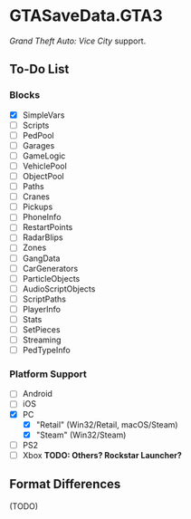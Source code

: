 # GTASaveData.GTA3
*Grand Theft Auto: Vice City* support.

## To-Do List
### Blocks
- [x] SimpleVars
- [ ] Scripts
- [ ] PedPool
- [ ] Garages
- [ ] GameLogic
- [ ] VehiclePool
- [ ] ObjectPool
- [ ] Paths
- [ ] Cranes
- [ ] Pickups
- [ ] PhoneInfo
- [ ] RestartPoints
- [ ] RadarBlips
- [ ] Zones
- [ ] GangData
- [ ] CarGenerators
- [ ] ParticleObjects
- [ ] AudioScriptObjects
- [ ] ScriptPaths
- [ ] PlayerInfo
- [ ] Stats
- [ ] SetPieces
- [ ] Streaming
- [ ] PedTypeInfo

### Platform Support
- [ ] Android
- [ ] iOS
- [x] PC
    - [x] "Retail" (Win32/Retail, macOS/Steam)
    - [x] "Steam" (Win32/Steam)
- [ ] PS2
- [ ] Xbox
**TODO: Others? Rockstar Launcher?**

## Format Differences
(TODO)
